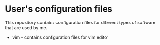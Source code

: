 # User's configuration files

This repository contains configuration files for different types of software that are used by me.

* vim - contains configuration files for vim editor
